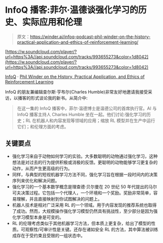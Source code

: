 # InfoQ 播客:菲尔·温德谈强化学习的历史、实际应用和伦理

> 原文：<https://winder.ai/infoq-podcast-phil-winder-on-the-history-practical-application-and-ethics-of-reinforcement-learning/>

[https://w.soundcloud.com/player/?url=https%3A//api.soundcloud.com/tracks/993655273&color=1d8042](https://w.soundcloud.com/player/?url=https%3A//api.soundcloud.com/tracks/993655273&color=1d8042)

[InfoQ](https://soundcloud.com/infoq-channel "InfoQ") · [Phil Winder on the History, Practical Application, and Ethics of Reinforcement Learning](https://soundcloud.com/infoq-channel/phil-winder-on-the-history-practical-application-and-ethics-of-reinforcement-learning "Phil Winder on the History, Practical Application, and Ethics of Reinforcement Learning")

InfoQ 的朋友兼编辑查尔斯·亨布尔(Charles Humble)非常友好地邀请我接受采访，以播客的形式谈论我的新书。从简介中:

> 在这一集的 InfoQ 播客中，菲尔·温德博士是温德公司的首席执行官。AI 与 InfoQ 播客主持人 Charles Humble 坐在一起。他们讨论:强化学习的历史；RL 在机器人和内容发现等领域的应用；缩放 RL 模型并在生产中运行它们；和伦理方面的考虑。

## 关键要点

*   强化学习来自于动物如何学习的实验。大多数聪明的动物通过强化学习，这种想法是对过去的行为提供积极或消极的反馈。更聪明的动物能够学习更复杂的动作，从而产生更高级的行为。
*   同样，与典型的短视机器学习方法不同，强化学习旨在根据一段时间内的决策序列来优化和解决问题。
*   强化学习的一个基本数学概念是理查德·贝尔曼在 20 世纪 50 年代提出的马尔可夫决策过程。它包括一个代理人，一个环境和一个奖励。奖励非常简单，容易理解，并且直接映射到你试图解决的问题上。
*   机器人技术是相对广泛采用 RL 的一个领域。用于内容发现的推荐系统也取得了成功。然而，大规模操作强化学习模型仍然具有挑战性，至少部分是因为强化学习模型本身是可变的。
*   RL 的伦理考虑类似于其他机器学习方法，但本质上更复杂，给出了模型的性质。可观察性/可审计性是关键。还存在诸如安全 RL 的方法，其中算法被训练成存在于受约束且受限的一组状态中。